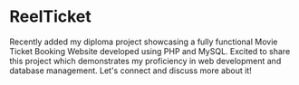 # ReelTicket
Recently added my diploma project showcasing a fully functional Movie Ticket Booking Website developed using PHP and MySQL. Excited to share this project which demonstrates my proficiency in web development and database management. Let's connect and discuss more about it!
